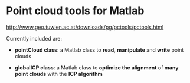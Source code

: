 # Point cloud tools for Matlab
http://www.geo.tuwien.ac.at/downloads/pg/pctools/pctools.html

Currently included are:

* **pointCloud class**: a Matlab class to **read**, **manipulate** and **write** point clouds

* **globalICP class**: a Matlab class to **optimize the alignment** of **many point clouds** with the **ICP algorithm**
